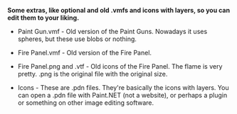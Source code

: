 **Some extras, like optional and old .vmfs and icons with layers, so you can edit them to your liking.**


 - Paint Gun.vmf - Old version of the Paint Guns. Nowadays it uses spheres, but these use blobs or nothing.

 - Fire Panel.vmf - Old version of the Fire Panel.
 
 - Fire Panel.png and .vtf - Old icons of the Fire Panel. The flame is very pretty. .png is the original file with the original size.
 
 - Icons - These are .pdn files. They're basically the icons with layers. You can open a .pdn file with Paint.NET (not a website), or perhaps a plugin or something on other image editing software.
 
 